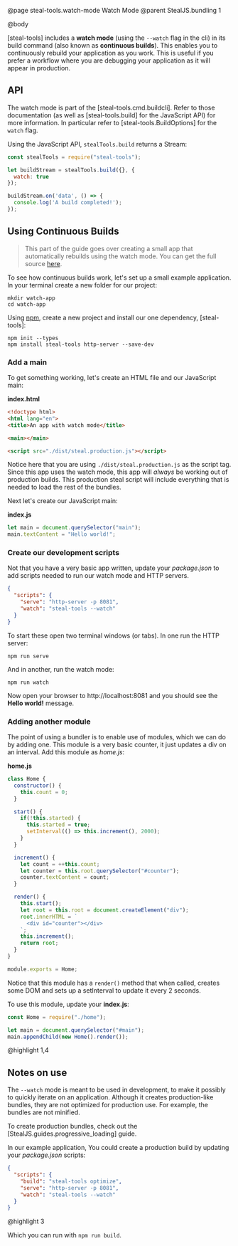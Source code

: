 @page steal-tools.watch-mode Watch Mode
@parent StealJS.bundling 1

@body

[steal-tools] includes a __watch mode__ (using the `--watch` flag in the cli) in its build command (also known as __continuous builds__). This enables you to continuously rebuild your application as you work. This is useful if you prefer a workflow where you are debugging your application as it will appear in production.

## API

The watch mode is part of the [steal-tools.cmd.buildcli]. Refer to those documentation (as well as [steal-tools.build] for the JavaScript API) for more information. In particular refer to [steal-tools.BuildOptions] for the `watch` flag.

Using the JavaScript API, `stealTools.build` returns a Stream:

```js
const stealTools = require("steal-tools");

let buildStream = stealTools.build({}, {
  watch: true
});

buildStream.on('data', () => {
  console.log('A build completed!');
});
```

## Using Continuous Builds

> This part of the guide goes over creating a small app that automatically rebuilds using the watch mode. You can get the full source [here](https://gist.github.com/matthewp/530cfb69c32a03cf1c1e158626e1da7c).

To see how continuous builds work, let's set up a small example application. In your terminal create a new folder for our project:

```shell
mkdir watch-app
cd watch-app
```

Using [npm](https://www.npmjs.com/), create a new project and install our one dependency, [steal-tools]:

```shell
npm init --types
npm install steal-tools http-server --save-dev
```

### Add a main

To get something working, let's create an HTML file and our JavaScript main:

__index.html__

```html
<!doctype html>
<html lang="en">
<title>An app with watch mode</title>

<main></main>

<script src="./dist/steal.production.js"></script>
```

Notice here that you are using `./dist/steal.production.js` as the script tag. Since this app uses the watch mode, this app will *always* be working out of production builds. This production steal script will include everything that is needed to load the rest of the bundles.

Next let's create our JavaScript main:

__index.js__

```js
let main = document.querySelector("main");
main.textContent = "Hello world!";
```

### Create our development scripts

Not that you have a very basic app written, update your *package.json* to add scripts needed to run our watch mode and HTTP servers.

```json
{
  "scripts": {
    "serve": "http-server -p 8081",
    "watch": "steal-tools --watch"
  }
}
```

To start these open two terminal windows (or tabs). In one run the HTTP server:

```shell
npm run serve
```

And in another, run the watch mode:

```shell
npm run watch
```

Now open your browser to http://localhost:8081 and you should see the __Hello world!__ message.

### Adding another module

The point of using a bundler is to enable use of modules, which we can do by adding one. This module is a very basic counter, it just updates a div on an interval. Add this module as *home.js*:

__home.js__

```js
class Home {
  constructor() {
    this.count = 0;
  }

  start() {
    if(!this.started) {
      this.started = true;
      setInterval(() => this.increment(), 2000);
    }
  }

  increment() {
    let count = ++this.count;
    let counter = this.root.querySelector("#counter");
    counter.textContent = count;
  }

  render() {
    this.start();
    let root = this.root = document.createElement("div");
    root.innerHTML = `
      <div id="counter"></div>
    `;
    this.increment();
    return root;
  }
}

module.exports = Home;
```

Notice that this module has a `render()` method that when called, creates some DOM and sets up a setInterval to update it every 2 seconds.

To use this module, update your __index.js__:

```js
const Home = require("./home");

let main = document.querySelector("#main");
main.appendChild(new Home().render());
```

@highlight 1,4

## Notes on use

The `--watch` mode is meant to be used in development, to make it possibly to quickly iterate on an application. Although it creates production-like bundles, they are not optimized for production use. For example, the bundles are not minified.

To create production bundles, check out the [StealJS.guides.progressive_loading] guide.

In our example application, You could create a production build by updating your *package.json* scripts:

```json
{
  "scripts": {
    "build": "steal-tools optimize",
    "serve": "http-server -p 8081",
    "watch": "steal-tools --watch"
  }
}
```

@highlight 3

Which you can run with `npm run build`.
